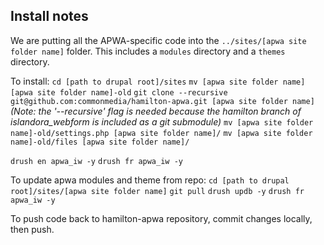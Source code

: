 

## Install notes

We are putting all the APWA-specific code into the `../sites/[apwa site folder name]` folder.
This includes a `modules` directory and a `themes` directory. 

To install:
`cd [path to drupal root]/sites`
`mv [apwa site folder name] [apwa site folder name]-old`
`git clone --recursive git@github.com:commonmedia/hamilton-apwa.git [apwa site folder name]` *(Note: the '--recursive' flag is needed because the hamilton branch of islandora_webform is included as a git submodule)*
`mv [apwa site folder name]-old/settings.php [apwa site folder name]/`
`mv [apwa site folder name]-old/files [apwa site folder name]/`

`drush en apwa_iw -y`
`drush fr apwa_iw -y`

To update apwa modules and theme from repo:
`cd [path to drupal root]/sites/[apwa site folder name]`
`git pull`
`drush updb -y`
`drush fr apwa_iw -y`

To push code back to hamilton-apwa repository, commit changes locally, then push.


